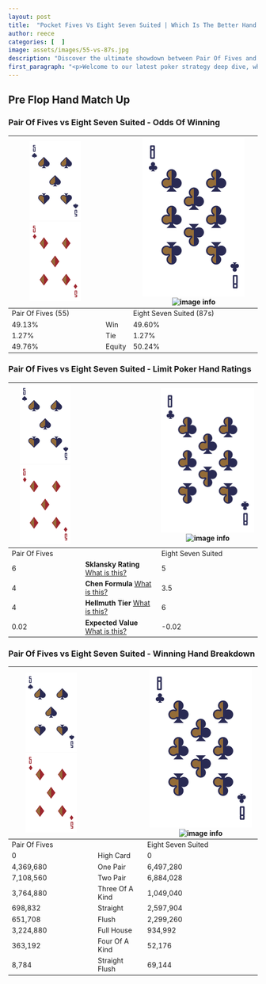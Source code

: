 ```yaml
---
layout: post
title:  "Pocket Fives Vs Eight Seven Suited | Which Is The Better Hand In Poker? A Complete Guide"
author: reece
categories: [  ]
image: assets/images/55-vs-87s.jpg
description: "Discover the ultimate showdown between Pair Of Fives and Eight Seven Suited in poker! Uncover the odds, strategies, and scenarios where one hand triumphs over the other. Get ready to up your poker game with this thrilling analysis."
first_paragraph: "<p>Welcome to our latest poker strategy deep dive, where we're pitting two distinct hands against each other in a high-stakes showdown: Pair Of Fives vs Eight Seven Suited.</p><p>In the dynamic world of poker, every decision counts, and knowing which hand holds the upper hand is key to your success at the table.</p><p>In this article, we'll dissect these two hands, explore the scenarios where one dominates the other, and equip you with the knowledge to make strategic choices that can tip the odds in your favor.</p><p>Get ready to unravel the intriguing dynamics of these poker hands and elevate your game to new heights.</p>"
---
```




[comment]: # (sp0)

## Pre Flop Hand Match Up

<div class="table hand-ratings" markdown="1"> 



### Pair Of Fives vs Eight Seven Suited - Odds Of Winning


    
| ![image info](assets/images/hand1/5.png) ![image info](assets/images/hand1/5o.png) |  | ![image info](assets/images/hand2/8.png) ![image info](assets/images/hand2/7s.png) |
| -------- | -------- | -------- |
| Pair Of Fives (55) |  | Eight Seven Suited (87s) |
| 49.13% | Win | 49.60% |
| 1.27% | Tie | 1.27% |
| 49.76% | Equity | 50.24% |




[comment]: # (sp1)



### Pair Of Fives vs Eight Seven Suited - Limit Poker Hand Ratings


    
| ![image info](assets/images/hand1/5.png) ![image info](assets/images/hand1/5o.png) |  | ![image info](assets/images/hand2/8.png) ![image info](assets/images/hand2/7s.png) |
| -------- | -------- | -------- |
| Pair Of Fives |  | Eight Seven Suited |
| 6 | **Sklansky Rating** [What is this?](/sklansky-rating-explained) | 5 |
| 4 | **Chen Formula** [What is this?](/chen-formula-explained) | 3.5 |
| 4 | **Hellmuth Tier** [What is this?](/Hellmuth-tier-explained) | 6 |
| 0.02 | **Expected Value** [What is this?](/expected-value-explained) | -0.02 |




[comment]: # (sp2)



### Pair Of Fives vs Eight Seven Suited - Winning Hand Breakdown


    
| ![image info](assets/images/hand1/5.png) ![image info](assets/images/hand1/5o.png) |  | ![image info](assets/images/hand2/8.png) ![image info](assets/images/hand2/7s.png) |
| -------- | -------- | -------- |
| Pair Of Fives |  | Eight Seven Suited |
| 0 | High Card | 0 |
| 4,369,680 | One Pair | 6,497,280 |
| 7,108,560 | Two Pair | 6,884,028 |
| 3,764,880 | Three Of A Kind | 1,049,040 |
| 698,832 | Straight | 2,597,904 |
| 651,708 | Flush | 2,299,260 |
| 3,224,880 | Full House | 934,992 |
| 363,192 | Four Of A Kind | 52,176 |
| 8,784 | Straight Flush | 69,144 |




[comment]: # (sp3)



</div>

[comment]: # (sp4)



[comment]: # (sp5)


